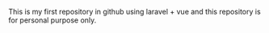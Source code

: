 This is my first repository in github using laravel + vue and this repository is for personal purpose only.
